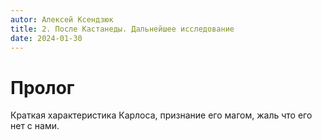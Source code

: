 ```yaml
---
autor: Алексей Ксендзюк
title: 2. После Кастанеды. Дальнейшее исследование
date: 2024-01-30
---
```

# Пролог 
Краткая характеристика Карлоса, признание его магом, жаль что его нет с нами.
